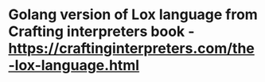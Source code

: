 # Golang version of Lox language from Crafting interpreters book - https://craftinginterpreters.com/the-lox-language.html
